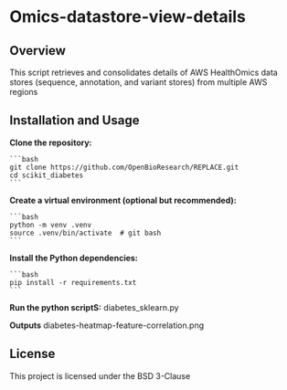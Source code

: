 # Omics-datastore-view-details

## Overview

This script retrieves and consolidates details of AWS HealthOmics data stores (sequence, annotation, and variant stores) from multiple AWS regions

## Installation and Usage

**Clone the repository:**

    ```bash
    git clone https://github.com/OpenBioResearch/REPLACE.git
    cd scikit_diabetes
    ```

**Create a virtual environment (optional but recommended):**

    ```bash 
    python -m venv .venv
    source .venv/bin/activate  # git bash
    ```

**Install the Python dependencies:**

    ```bash
    pip install -r requirements.txt
    ```

**Run the python scriptS:**
    diabetes_sklearn.py

**Outputs**
    diabetes-heatmap-feature-correlation.png

## License
This project is licensed under the BSD 3-Clause

